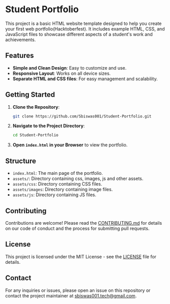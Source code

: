 # Student Portfolio

This project is a basic HTML website template designed to help you create your first web portfolio(Hacktoberfest). It includes example HTML, CSS, and JavaScript files to showcase different aspects of a student's work and achievements.

## Features

- **Simple and Clean Design**: Easy to customize and use.
- **Responsive Layout**: Works on all device sizes.
- **Separate HTML and CSS files**: For easy management and scalability.

## Getting Started

1. **Clone the Repository**:
   ```bash
   git clone https://github.com/Sbiswas001/Student-Portfolio.git
   ```
2. **Navigate to the Project Directory**:
   ```bash
   cd Student-Portfolio
   ```
3. **Open `index.html` in your Browser** to view the portfolio.

## Structure

- `index.html`: The main page of the portfolio.
- `assets/`: Directory containing css, images, js and other assets.
- `assets/css`: Directory containing CSS files.
- `assets/images`: Directory containing image files.
- `assets/js`: Directory containing JS files.

## Contributing

Contributions are welcome! Please read the [CONTRIBUTING.md](CONTRIBUTING.md) for details on our code of conduct and the process for submitting pull requests.

## License

This project is licensed under the MIT License - see the [LICENSE](LICENSE) file for details.

## Contact

For any inquiries or issues, please open an issue on this repository or contact the project maintainer at sbiswas001.tech@gmail.com.
